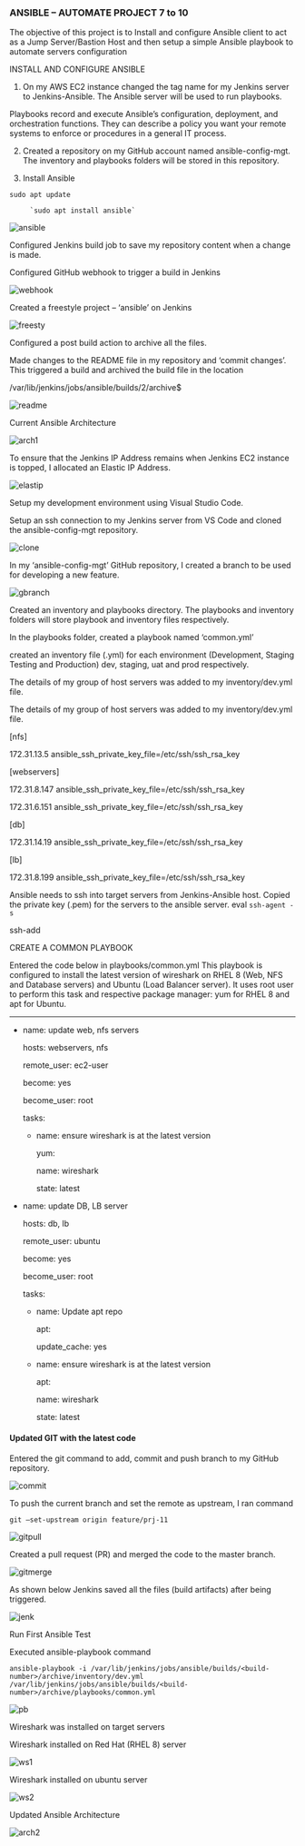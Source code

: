### ANSIBLE – AUTOMATE PROJECT 7 to 10

The objective of this project is to Install and configure Ansible client to act as a Jump Server/Bastion Host and then setup a simple Ansible playbook to automate servers configuration



INSTALL AND CONFIGURE ANSIBLE 

1.	On my AWS EC2 instance changed the tag name for my Jenkins server to Jenkins-Ansible. The Ansible server will be used to run playbooks.

Playbooks record and execute Ansible’s configuration, deployment, and orchestration functions. They can describe a policy you want your remote systems to enforce or procedures in a general IT process.

2.	Created a repository on my GitHub account named ansible-config-mgt. The inventory and playbooks folders will be stored in this repository.


3.	Install Ansible

`sudo apt update`

         `sudo apt install ansible`


![ansible](images/ansible.JPG)


Configured Jenkins build job to save my repository content when a change is made.

Configured GitHub webhook to trigger a build in Jenkins

![webhook](images/webhook.JPG)


 
Created a freestyle project – ‘ansible’ on Jenkins

![freesty](images/freesty.JPG)


Configured a post build action to archive all the files.

Made changes to the README file in my repository and ‘commit changes’. This triggered a build and archived the build file in the location 

/var/lib/jenkins/jobs/ansible/builds/2/archive$


![readme](images/readme.JPG)


Current Ansible Architecture  

![arch1](images/arch1.png)

To ensure that the Jenkins IP Address remains when Jenkins EC2 instance is topped, I allocated an Elastic IP Address.


![elastip](images/elastip.JPG)


Setup my development environment using Visual Studio Code.

Setup an ssh connection to my Jenkins server from VS Code and cloned the ansible-config-mgt repository. 


![clone](images/clone.JPG)


In my ‘ansible-config-mgt’ GitHub repository, I created a branch to be used for developing a new feature.

![gbranch](images/gbranch.JPG)



Created an inventory and playbooks directory. The playbooks and inventory folders will store playbook and inventory files respectively.

In the playbooks folder, created a playbook named ‘common.yml’

created an inventory file (.yml) for each environment (Development, Staging Testing and Production) dev, staging, uat and prod respectively.

The details of my group of host servers was added to my inventory/dev.yml file.


The details of my group of host servers was added to my inventory/dev.yml file.

[nfs]

172.31.13.5 ansible_ssh_private_key_file=/etc/ssh/ssh_rsa_key

[webservers]

172.31.8.147 ansible_ssh_private_key_file=/etc/ssh/ssh_rsa_key

172.31.6.151 ansible_ssh_private_key_file=/etc/ssh/ssh_rsa_key

[db]

172.31.14.19 ansible_ssh_private_key_file=/etc/ssh/ssh_rsa_key

[lb]

172.31.8.199 ansible_ssh_private_key_file=/etc/ssh/ssh_rsa_key


Ansible needs to ssh into target servers from Jenkins-Ansible host. Copied the private key (.pem) for the servers to the ansible server.
eval `ssh-agent -s`

ssh-add <path-to-private-key>


CREATE A COMMON PLAYBOOK

Entered the code below in playbooks/common.yml
This playbook is configured to install the latest version of wireshark on RHEL 8 (Web, NFS and Database servers) and Ubuntu (Load Balancer server). It uses root user to perform this task and respective package manager: yum for RHEL 8 and apt for Ubuntu.

---

- name: update web, nfs servers

  hosts: webservers, nfs

  remote_user: ec2-user

  become: yes

  become_user: root

  tasks:

    - name: ensure wireshark is at the latest version

      yum:

        name: wireshark

        state: latest

- name: update DB, LB server

  hosts: db, lb

  remote_user: ubuntu

  become: yes

  become_user: root

  tasks:

    - name: Update apt repo

      apt: 

        update_cache: yes

    - name: ensure wireshark is at the latest version

      apt:

        name: wireshark

        state: latest


 #### Updated GIT with the latest code

Entered the git command to add, commit and push branch to my GitHub repository.

![commit](images/commit.JPG)


To push the current branch and set the remote as upstream, I ran command 

`git –set-upstream origin feature/prj-11`


![gitpull](images/gitpull.JPG)


Created a pull request (PR) and merged the code to the master branch.


![gitmerge](images/gitmerge.JPG)


As shown below Jenkins saved all the files (build artifacts) after being triggered.

![jenk](images/jenk.JPG)


Run First Ansible Test

Executed ansible-playbook command 



`ansible-playbook -i /var/lib/jenkins/jobs/ansible/builds/<build-number>/archive/inventory/dev.yml /var/lib/jenkins/jobs/ansible/builds/<build-number>/archive/playbooks/common.yml`


![pb](images/pb.JPG)


Wireshark was installed on target servers

Wireshark installed on Red Hat (RHEL 8) server


![ws1](images/ws1.JPG)

Wireshark installed on ubuntu server

![ws2](images/ws2.JPG)



Updated Ansible Architecture 


![arch2](images/arch2.png)